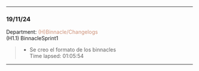 
--- 
### 19/11/24
Department: <span style="color:#CE9178;">(H)Binnacle/Changelogs</span>   
(H1.1) BinnacleSprint1 
>- Se creo el formato de los binnacles  
Time lapsed: 01:05:54
---
